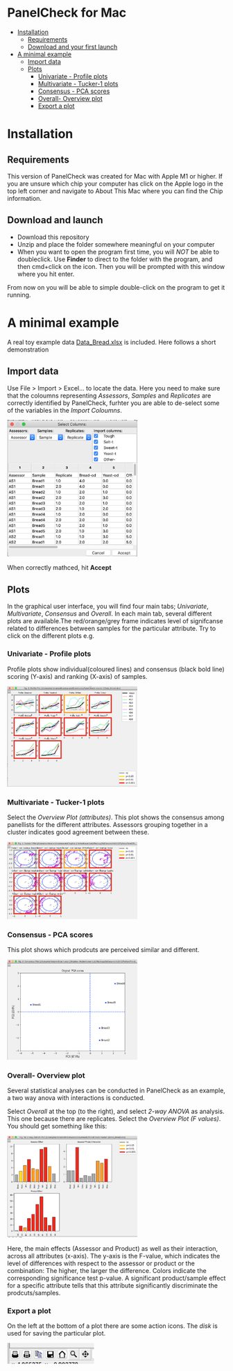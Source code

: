 PanelCheck for Mac
================

-   [Installation](#installation)
    -   [Requirements](#requirements)
    -   [Download and your first launch](#download-and-your-first-launch)
-   [A minimal example](#a-minimal-example)
    -   [Import data](#import-data)
    -   [Plots](#plots)
        -   [Univariate - Profile plots](#univariate---profile-plots)
        -   [Multivariate - Tucker-1 plots](#multivariate---tucker-1-plots)
        -   [Consensus - PCA scores](#consensus---pca-scores)
        -   [Overall- Overview plot](#overall--overview-plot)
        -   [Export a plot](#export-a-plot)


Installation
============

Requirements
------------

This version of PanelCheck was created for Mac with Apple M1 or higher. If you are unsure which chip your computer has click on the Apple logo in the top left corner and navigate to About This Mac where you can find the Chip information.

Download and launch
------------------------------

-   Download this repository
-   Unzip and place the folder somewhere meaningful on your computer
-   When you want to open the program first time, you will *NOT* be able to doubleclick. Use **Finder** to direct to the folder with the program, and then cmd+click on the icon. Then you will be prompted with this window where you hit enter.

From now on you will be able to simple double-click on the program to get it running.

A minimal example
=================

A real toy example data [Data\_Bread.xlsx](Data_Bread.xlsx) is included. Here follows a short demonstration

Import data
-----------

Use File &gt; Import &gt; Excel... to locate the data. Here you need to make sure that the coloumns representing *Assessors*, *Samples* and *Replicates* are correctly identified by PanelCheck, furhter you are able to de-select some of the variables in the *Import Coloumns*.

<img src="figs/import.png" alt="Import" width="300" />

When correctly mathced, hit **Accept**

Plots
-----

In the graphical user interface, you will find four main tabs; *Univariate*, *Multivariate*, *Consensus* and *Overall*. In each main tab, several different plots are available.The red/orange/grey frame indicates level of signifcanse related to differences between samples for the particular attribute. Try to click on the different plots e.g.

### Univariate - Profile plots

Profile plots show individual(coloured lines) and consensus (black bold line) scoring (Y-axis) and ranking (X-axis) of samples.

<img src="figs/profileplot.png" alt="Import" width="300" />

### Multivariate - Tucker-1 plots

Select the *Overview Plot (attributes)*. This plot shows the consensus among panellists for the different attributes. Assessors grouping together in a cluster indicates good agreement between these.

<img src="figs/Tucker1_attributes.png" alt="Import" width="300" />

### Consensus - PCA scores

This plot shows which prodcuts are perceived similar and different.

<img src="figs/ConsensurPCA.png" alt="Import" width="300" />

### Overall- Overview plot

Several statistical analyses can be conducted in PanelCheck as an example, a two way anova with interactions is conducted.

Select *Overall* at the top (to the right), and select *2-way ANOVA* as analysis. This one because there are replicates. Select the *Overview Plot (F values)*. You should get something like this:

<img src="figs/overviewplot_F.png" alt="Import" width="300" />

Here, the main effects (Assessor and Product) as well as their interaction, across all attributes (x-axis). The y-axis is the F-value, which indicates the level of differences with respect to the assessor or product or the combination: The higher, the larger the difference. Colors indicate the corresponding significance test p-value. A significant product/sample effect for a specific attribute tells that this attribute significantly discriminate the prodcuts/samples.

### Export a plot

On the left at the bottom of a plot there are some action icons. The *disk* is used for saving the particular plot.

<img src="figs/export.png" alt="Import" width="200" />

